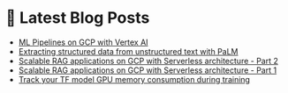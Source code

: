 # 📩 Latest Blog Posts
<!-- BLOG-POST-LIST:START -->
- [ML Pipelines on GCP with Vertex AI](https://dzlab.github.io/2023/11/20/gcp-vertex-intro/)
- [Extracting structured data from unstructured text with PaLM](https://dzlab.github.io/2023/11/13/palm-extraction/)
- [Scalable RAG applications on GCP with Serverless architecture - Part 2](https://dzlab.github.io/2023/11/12/gcp_serverless_rag-ii/)
- [Scalable RAG applications on GCP with Serverless architecture - Part 1](https://dzlab.github.io/2023/10/01/gcp_serverless_rag-i/)
- [Track your TF model GPU memory consumption during training](/dltips/en/tensorflow/callback-gpu-memory-consumption/)
<!-- BLOG-POST-LIST:END -->
